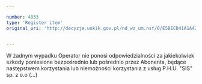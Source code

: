 ```yaml
---

number: 4033
type: 'Register item'
original_uri: 'http://decyzje.uokik.gov.pl/nd_wz_um.nsf/0/E5BECD41A1A42BE8C1257AB800350FBA?OpenDocument'


---
```


W żadnym wypadku Operator nie ponosi odpowiedzialności za jakiekolwiek szkody poniesione bezpośrednio lub pośrednio przez Abonenta, będące następstwem korzystania lub niemożności korzystania z usług P.H.U. "SIS" sp. z o.o (...)
